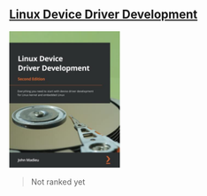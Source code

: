 ## [Linux Device Driver Development](https://www.amazon.com/Linux-Device-Driver-Development-development/dp/1803240067/ref=sr_1_3?keywords=9781803240060&qid=1660591215&sr=8-3)
<img alt="Linux Device Driver Development" src="../covers/9781803240060.jpg" width="200"/>

> Not ranked yet
